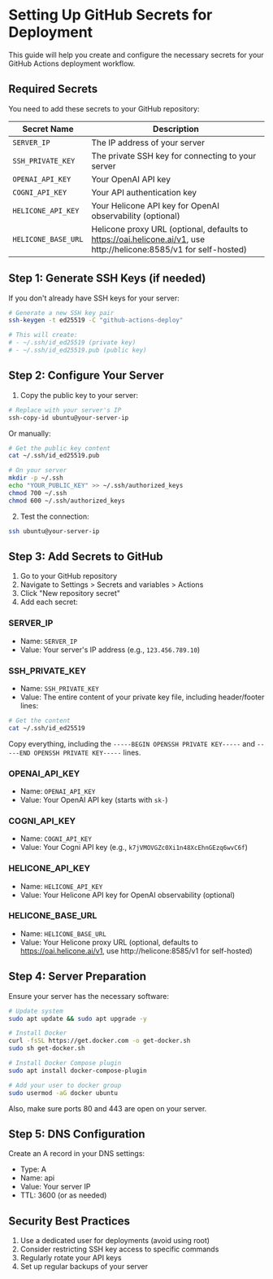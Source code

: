 # Setting Up GitHub Secrets for Deployment

This guide will help you create and configure the necessary secrets for your GitHub Actions deployment workflow.

## Required Secrets

You need to add these secrets to your GitHub repository:

| Secret Name | Description |
|------------|-------------|
| `SERVER_IP` | The IP address of your server |
| `SSH_PRIVATE_KEY` | The private SSH key for connecting to your server |
| `OPENAI_API_KEY` | Your OpenAI API key |
| `COGNI_API_KEY` | Your API authentication key |
| `HELICONE_API_KEY` | Your Helicone API key for OpenAI observability (optional) |
| `HELICONE_BASE_URL` | Helicone proxy URL (optional, defaults to https://oai.helicone.ai/v1, use http://helicone:8585/v1 for self-hosted) |

## Step 1: Generate SSH Keys (if needed)

If you don't already have SSH keys for your server:

```bash
# Generate a new SSH key pair
ssh-keygen -t ed25519 -C "github-actions-deploy"

# This will create:
# - ~/.ssh/id_ed25519 (private key)
# - ~/.ssh/id_ed25519.pub (public key)
```

## Step 2: Configure Your Server

1. Copy the public key to your server:

```bash
# Replace with your server's IP
ssh-copy-id ubuntu@your-server-ip
```

Or manually:

```bash
# Get the public key content
cat ~/.ssh/id_ed25519.pub

# On your server
mkdir -p ~/.ssh
echo "YOUR_PUBLIC_KEY" >> ~/.ssh/authorized_keys
chmod 700 ~/.ssh
chmod 600 ~/.ssh/authorized_keys
```

2. Test the connection:

```bash
ssh ubuntu@your-server-ip
```

## Step 3: Add Secrets to GitHub

1. Go to your GitHub repository
2. Navigate to Settings > Secrets and variables > Actions
3. Click "New repository secret"
4. Add each secret:

### SERVER_IP

- Name: `SERVER_IP`
- Value: Your server's IP address (e.g., `123.456.789.10`)

### SSH_PRIVATE_KEY

- Name: `SSH_PRIVATE_KEY`
- Value: The entire content of your private key file, including header/footer lines:

```bash
# Get the content
cat ~/.ssh/id_ed25519
```

Copy everything, including the `-----BEGIN OPENSSH PRIVATE KEY-----` and `-----END OPENSSH PRIVATE KEY-----` lines.

### OPENAI_API_KEY

- Name: `OPENAI_API_KEY`
- Value: Your OpenAI API key (starts with `sk-`)

### COGNI_API_KEY

- Name: `COGNI_API_KEY`
- Value: Your Cogni API key (e.g., `k7jVMOVGZc0Xi1n48XcEhnGEzq6wvC6f`)

### HELICONE_API_KEY

- Name: `HELICONE_API_KEY`
- Value: Your Helicone API key for OpenAI observability (optional)

### HELICONE_BASE_URL

- Name: `HELICONE_BASE_URL`
- Value: Your Helicone proxy URL (optional, defaults to https://oai.helicone.ai/v1, use http://helicone:8585/v1 for self-hosted)

## Step 4: Server Preparation

Ensure your server has the necessary software:

```bash
# Update system
sudo apt update && sudo apt upgrade -y

# Install Docker
curl -fsSL https://get.docker.com -o get-docker.sh
sudo sh get-docker.sh

# Install Docker Compose plugin
sudo apt install docker-compose-plugin

# Add your user to docker group
sudo usermod -aG docker ubuntu
```

Also, make sure ports 80 and 443 are open on your server.

## Step 5: DNS Configuration

Create an A record in your DNS settings:
- Type: A
- Name: api
- Value: Your server IP
- TTL: 3600 (or as needed)

## Security Best Practices

1. Use a dedicated user for deployments (avoid using root)
2. Consider restricting SSH key access to specific commands
3. Regularly rotate your API keys
4. Set up regular backups of your server 